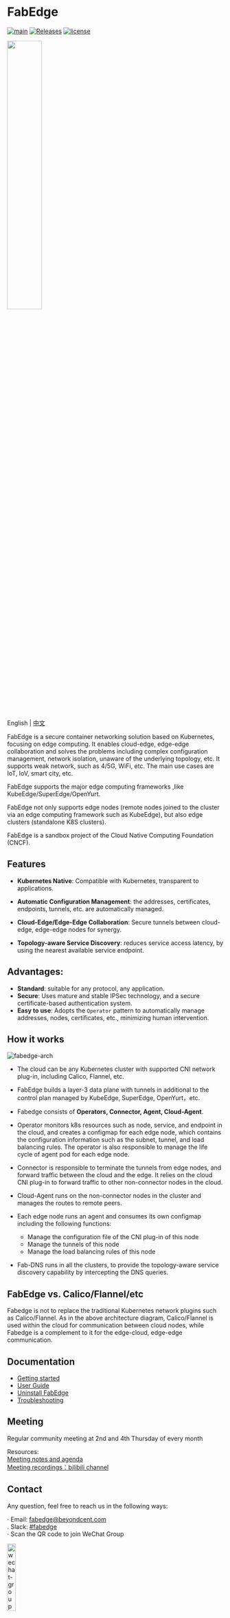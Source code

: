 # FabEdge

[![main](https://github.com/FabEdge/fabedge/actions/workflows/main.yml/badge.svg)](https://github.com/FabEdge/fabedge/actions/workflows/main.yml)
[![Releases](https://img.shields.io/github/release/fabedge/fabedge/all.svg?style=flat-square)](https://github.com/fabedge/fabedge/releases)
[![license](https://img.shields.io/badge/License-Apache%202.0-blue.svg)](https://github.com/FabEdge/fabedge/blob/main/LICENSE)

<img src="https://user-images.githubusercontent.com/88021699/132610524-c5adcbd3-d49a-4de4-94de-dab46d4a2ed5.jpg" width="40%">  

English | [中文](README_zh.md)


FabEdge is a secure container networking solution based on Kubernetes, focusing on edge computing. It enables cloud-edge, edge-edge collaboration and solves the problems including complex configuration management, network isolation, unaware of the underlying topology, etc. It supports weak network, such as 4/5G, WiFi, etc. The main use cases are IoT, IoV, smart city, etc.

FabEdge supports the major edge computing frameworks ,like KubeEdge/SuperEdge/OpenYurt.

FabEdge not only supports edge nodes (remote nodes joined to the cluster via an edge computing framework such as KubeEdge), but also edge clusters (standalone K8S clusters).

FabEdge is a sandbox project of the Cloud Native Computing Foundation (CNCF).


## Features
* **Kubernetes Native**: Compatible with Kubernetes, transparent to applications.  

* **Automatic Configuration Management**: the addresses, certificates, endpoints, tunnels, etc. are automatically managed.
 
* **Cloud-Edge/Edge-Edge Collaboration**: Secure tunnels between cloud-edge, edge-edge nodes for synergy.
 
* **Topology-aware Service Discovery**: reduces service access latency, by using the nearest available service endpoint.


## Advantages:

- **Standard**: suitable for any protocol, any application.
- **Secure**: Uses mature and stable IPSec technology, and a secure certificate-based authentication system.
- **Easy to use**: Adopts the `Operator` pattern to automatically manage addresses, nodes, certificates, etc., minimizing human intervention.


## How it works
<img src="docs/images/FabEdge-Arch.png" alt="fabedge-arch" />

* The cloud can be any Kubernetes cluster with supported CNI network plug-in, including Calico, Flannel, etc.
* FabEdge builds a layer-3 data plane with tunnels in additional to the control plan managed by KubeEdge, SuperEdge, OpenYurt，etc.
* Fabedge consists of **Operators, Connector, Agent, Cloud-Agent**.
* Operator monitors k8s resources such as node, service, and endpoint in the cloud, and creates a configmap for each edge node, which contains the  configuration information such as the subnet, tunnel, and load balancing rules. The operator is also responsible to manage the life cycle of agent pod for each edge node.  
* Connector is responsible to terminate the tunnels from edge nodes, and forward traffic between the cloud and the edge. It relies on the cloud CNI plug-in to forward traffic to other non-connector nodes in the cloud.
* Cloud-Agent runs on the non-connector nodes in the cluster and manages the routes to remote peers.
* Each edge node runs an agent and consumes its own configmap including the following functions:
    - Manage the configuration file of the CNI plug-in of this node
    - Manage the tunnels of this node
    - Manage the load balancing rules of this node  

* Fab-DNS runs in all the clusters, to provide the topology-aware service discovery capability by intercepting the DNS queries.    


## FabEdge vs. Calico/Flannel/etc

Fabedge is not to replace the traditional Kubernetes network plugins such as Calico/Flannel. As in the above architecture diagram, Calico/Flannel is used within the cloud for communication between cloud nodes, while Fabedge is a complement to it for the edge-cloud, edge-edge communication. 

## Documentation

* [Getting started](docs/get-started.md) 
* [User Guide](docs/user-guide.md) 
* [Uninstall FabEdge](docs/uninstall.md)
* [Troubleshooting](docs/troubleshooting-guide.md)


## Meeting
Regular community meeting at  2nd and 4th Thursday of every month  

Resources:  
[Meeting notes and agenda](https://shimo.im/docs/Wwt9TdGqgVvpDHJt)    
[Meeting recordings：bilibili channel](https://space.bilibili.com/524926244?spm_id_from=333.1007.0.0)  

## Contact
Any question, feel free to reach us in the following ways:

· Email: fabedge@beyondcent.com  
. Slack: [#fabedge](https://cloud-native.slack.com/archives/C03AD0TFPFF)  
· Scan the QR code to join WeChat Group

<img src="docs/images/wechat-group-qr-code.jpg" alt="wechat-group" style="width: 20%"/>

## License
FabEdge is under the Apache 2.0 license. See the [LICENSE](https://github.com/FabEdge/fabedge/blob/main/LICENSE) file for details. 

